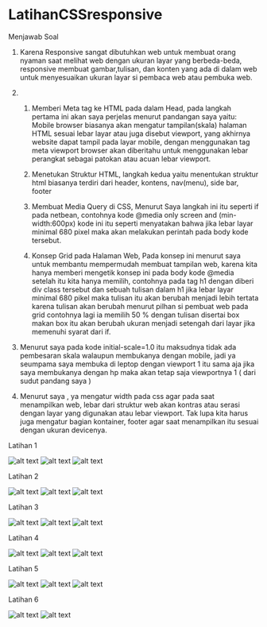 # LatihanCSSresponsive
Menjawab Soal
1) Karena Responsive sangat dibutuhkan web untuk membuat orang nyaman saat melihat 
web dengan ukuran layar yang berbeda-beda, responsive membuat gambar,tulisan, dan konten yang ada 
di dalam web untuk menyesuaikan ukuran layar si pembaca web atau pembuka web.

2) 1. Memberi Meta tag ke HTML pada dalam Head, pada langkah pertama ini akan saya perjelas menurut pandangan saya
	 yaitu: Mobile browser biasanya akan mengatur tampilan(skala) halaman HTML sesuai lebar layar atau juga disebut
	 viewport, yang akhirnya website dapat tampil pada layar mobile, dengan menggunakan tag meta viewport
	 browser akan diberitahu untuk menggunakan lebar perangkat sebagai patokan atau acuan lebar viewport.

    2. Menetukan Struktur HTML, langkah kedua yaitu menentukan struktur html biasanya terdiri dari header, kontens, nav(menu), side bar,
	  footer

    3. Membuat Media Query di CSS, Menurut Saya langkah ini itu seperti if pada netbean, contohnya kode @media only screen and (min-width:600px) 
	  kode ini itu seperti menyatakan bahwa jika lebar layar minimal 680 pixel maka akan melakukan perintah pada body kode tersebut.

    4. Konsep Grid pada Halaman Web, Pada konsep ini menurut saya untuk membantu mempermudah membuat tampilan web, karena kita hanya memberi mengetik
	  konsep ini pada body kode @media setelah itu kita hanya memilih, contohnya pada tag h1 dengan diberi div class tersebut dan sebuah tulisan dalam h1 jika lebar layar minimal 680 pikel
	  maka tulisan itu akan berubah menjadi lebih tertata karena tulisan akan berubah menurut pilhan si pembuat web pada grid contohnya lagi ia memilih 50 % dengan tulisan 
	  disertai box makan box itu akan berubah ukuran menjadi setengah dari layar jika memenuhi syarat dari if. 
    
3)  Menurut saya pada kode initial-scale=1.0 itu maksudnya tidak ada pembesaran skala walaupun membukanya dengan mobile, jadi ya seumpama saya membuka di leptop dengan viewport 1 itu sama aja jika saya membukanya
  	dengan hp maka akan tetap saja viewportnya 1 ( dari sudut pandang saya )
    
4)  Menurut saya , ya mengatur width pada css agar pada saat menampilkan web, lebar dari struktur web akan kontras atau serasi dengan layar yang digunakan atau lebar viewport. Tak lupa kita harus juga mengatur 
	  bagian kontainer, footer agar saat menampilkan itu sesuai dengan ukuran devicenya.
    

Latihan 1

![alt text](https://github.com/GhufronAndriansyah/LatihanCSSresponsive/blob/master/Latihan1(1).png)
![alt text](https://github.com/GhufronAndriansyah/LatihanCSSresponsive/blob/master/Latihan1(2).png)
![alt text](https://github.com/GhufronAndriansyah/LatihanCSSresponsive/blob/master/Latihan1(3).png)

Latihan 2

![alt text](https://github.com/GhufronAndriansyah/LatihanCSSresponsive/blob/master/Latihan2(1).png)
![alt text](https://github.com/GhufronAndriansyah/LatihanCSSresponsive/blob/master/Latihan2(2).png)
![alt text](https://github.com/GhufronAndriansyah/LatihanCSSresponsive/blob/master/Latihan2(3).png)

Latihan 3

![alt text](https://github.com/GhufronAndriansyah/LatihanCSSresponsive/blob/master/Latihan3(1).png)
![alt text](https://github.com/GhufronAndriansyah/LatihanCSSresponsive/blob/master/Latihan3(2).png)
![alt text](https://github.com/GhufronAndriansyah/LatihanCSSresponsive/blob/master/Latihan3(3).png)

Latihan 4

![alt text](https://github.com/GhufronAndriansyah/LatihanCSSresponsive/blob/master/Latihan4(1).png)
![alt text](https://github.com/GhufronAndriansyah/LatihanCSSresponsive/blob/master/Latihan4(2).png)
![alt text](https://github.com/GhufronAndriansyah/LatihanCSSresponsive/blob/master/Latihan4(3).png)

Latihan 5

![alt text](https://github.com/GhufronAndriansyah/LatihanCSSresponsive/blob/master/Latihan5(1).png)
![alt text](https://github.com/GhufronAndriansyah/LatihanCSSresponsive/blob/master/Latihan5(2).png)
![alt text](https://github.com/GhufronAndriansyah/LatihanCSSresponsive/blob/master/Latihan5(3).png)

Latihan 6

![alt text](https://github.com/GhufronAndriansyah/LatihanCSSresponsive/blob/master/Latihan6(1).png)
![alt text](https://github.com/GhufronAndriansyah/LatihanCSSresponsive/blob/master/Latihan6(2).png)
